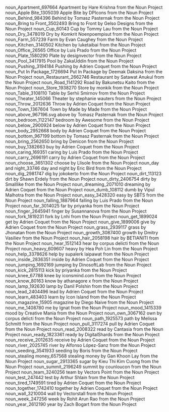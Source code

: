noun_Apartment_697664 Apartment by Hare Krishna from the Noun Project
noun_Apple Bite_1305039 Apple Bite by DPIcons from the Noun Project
noun_Behind_984396 Behind by Tomasz Pasternak from the Noun Project
noun_Bring to Front_3502493 Bring to Front by Gelso Designs from the Noun Project
noun_Cup_60143 Cup by Tommy Lau from the Noun Project
noun_Dry_3478019 Dry by Komkrit Noenpoempisut from the Noun Project
noun_Farm_557239 Farm by Evan Caughey from the Noun Project
noun_Kitchen_3140502 Kitchen by luketaibai from the Noun Project
noun_Office_26565 Office by Luis Prado from the Noun Project
noun_Plate_1580290 Plate by designvector from the Noun Project
noun_Pool_3417915 Pool by ZakaUddin from the Noun Project
noun_Pushing_3194184 Pushing by Adrien Coquet from the Noun Project
noun_Put In Package_1726694 Put In Package by Deemak Daksina from the Noun Project
noun_Restaurant_2662746 Restaurant by Satawat Anukul from the Noun Project
noun_Road_1141292 Road by Bakunetsu Kaito from the Noun Project
noun_Store_1938270 Store by monkik from the Noun Project
noun_Table_3108110 Table by Serhii Smirnov from the Noun Project
noun_Theater_145066 Theater by stephanie wauters from the Noun Project
noun_Throw_2012636 Throw by Adrien Coquet from the Noun Project
noun_Town_1367604 Town by Made by Made from the Noun Project
noun_above_967196.svg above by Tomasz Pasternak from the Noun Project
noun_bedroom_1122147 bedroom by Awesome from the Noun Project
noun_below_2900924 below by Adrien Coquet from the Noun Project
noun_body_2952668 body by Adrien Coquet from the Noun Project
noun_bottom_967199 bottom by Tomasz Pasternak from the Noun Project
noun_bring_2562650 bring by Denicon from the Noun Project
noun_buy_1382663 buy by Adrien Coquet from the Noun Project
noun_caring_169351 caring by Luis Prado from the Noun Project
noun_carry_2696191 carry by Adrien Coquet from the Noun Project
noun_choose_3651302 choose by Llisole from the Noun Project
noun_day and night_33746 day and night by Eric Bird from the Noun Project
noun_dig_2981747 dig by jokokerto from the Noun Project
noun_dirt_113123 dirt by Shawn Erdely from the Noun Project
noun_dirty_2406754 dirty by Smalllike from the Noun Project
noun_dreaming_2071010 dreaming by Adrien Coquet from the Noun Project
noun_dumb_108112 dumb by Vipul Malhotra from the Noun Project
noun_easy_3428320 easy by SBTS from the Noun Project
noun_falling_1887964 falling by Luis Prado from the Noun Project
noun_far_3014025 far by priyanka from the Noun Project
noun_finger_2645941 finger by Susannanova from the Noun Project
noun_fork_1819231 fork by Lnhi from the Noun Project
noun_get_1899024 get by Adrien Coquet from the Noun Project
noun_give_1899006 give by Adrien Coquet from the Noun Project
noun_grass_2939117 grass by Jhonatan from the Noun Project
noun_growth_3087400 growth by Dmitry Vasiliev from the Noun Project
noun_hair_2058198 hair by BETIANITI from the Noun Project
noun_hear_1512143 hear by corpus delicti from the Noun Project
noun_heavy_609607 heavy by Hea Poh Lin from the Noun Project
noun_help_3378626 help by supalerk laipawat from the Noun Project
noun_inside_2836351 inside by Adrien Coquet from the Noun Project
noun_jumping_1692169 jumping by DinosoftLab from the Noun Project
noun_kick_2815113 kick by priyanka from the Noun Project
noun_knee_67788 knee by iconsmind.com from the Noun Project
noun_know_80163 know by athanagore x from the Noun Project
noun_lamp_192630 lamp by Danil Polshin from the Noun Project
noun_lead_2404496 lead by Adrien Coquet from the Noun Project
noun_learn_483403 learn by Icon Island from the Noun Project
noun_magazine_15905 magazine by Diego Naive from the Noun Project
noun_me_1408780 me by Ignat from the Noun Project
noun_mood_1415339 mood by Creative Mania from the Noun Project
noun_own_3067162 own by corpus delicti from the Noun Project
noun_path_1925573 path by Melissa Schmitt from the Noun Project
noun_pull_3117274 pull by Adrien Coquet from the Noun Project
noun_read_2008322 read by Cantasia from the Noun Project
noun_ready_1823361 ready by DigitalShards from the Noun Project
noun_receive_2012635 receive by Adrien Coquet from the Noun Project
noun_river_2025745 river by Alfonso López-Sanz from the Noun Project
noun_seeding_3541933 seeding by Boris from the Noun Project
noun_stealing money_657568 stealing money by Gan Khoon Lay from the Noun Project
noun_sugar_2913365 sugar by Kieu Thi Kim Cuong from the Noun Project
noun_summit_2196249 summit by counloucon from the Noun Project
noun_team_3240256 team by Vectors Point from the Noun Project
noun_test_247442 test by Arthur Shlain from the Noun Project
noun_tired_1749591 tired by Adrien Coquet from the Noun Project
noun_together_1742410 together by Adrien Coquet from the Noun Project
noun_wall_3210004 wall by Vectorstall from the Noun Project
noun_week_247256 week by Rohit Arun Rao from the Noun Project
noun_year_2612190 year by Zach Bogart from the Noun Project

